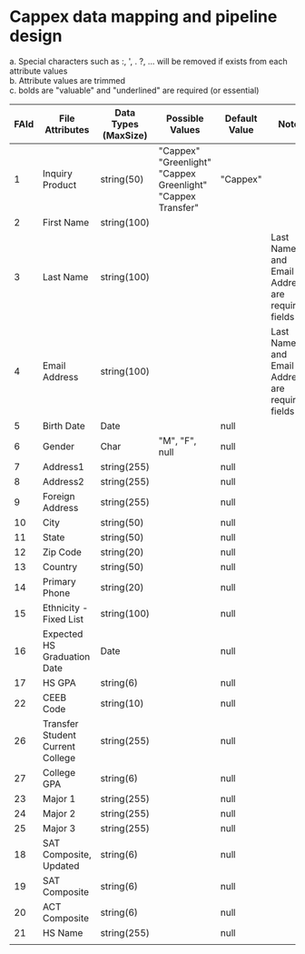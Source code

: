 # Cappex data mapping and pipeline design


a. Special characters such as :, ', . ?, ... will be removed if exists from each attribute values <br />
b. Attribute values are trimmed <br />
c. bolds are "valuable" and "underlined" are required (or essential)<br />

| FAId | File Attributes                  | Data Types (MaxSize) | Possible Values                                                      | Default Value | Note                                            |
| ---- | -------------------------------- | -------------------- | -------------------------------------------------------------------- | ------------- | ----------------------------------------------- |
| 1    | Inquiry Product                  | string(50)           | "Cappex"<br>"Greenlight"<br>"Cappex Greenlight"<br>"Cappex Transfer" | "Cappex"      |                                                 |
| 2    | First Name                       | string(100)          |                                                                      |               |                                                 |
| 3    | Last Name                        | string(100)          |                                                                      |               | Last Name and Email Address are required fields |
| 4    | Email Address                    | string(100)          |                                                                      |               | Last Name and Email Address are required fields |
| 5    | Birth Date                       | Date                 |                                                                      | null          |                                                 |
| 6    | Gender                           | Char                 | "M", "F", null                                                       | null          |                                                 |
| 7    | Address1                         | string(255)          |                                                                      | null          |                                                 |
| 8    | Address2                         | string(255)          |                                                                      | null          |                                                 |
| 9    | Foreign Address                  | string(255)          |                                                                      | null          |                                                 |
| 10   | City                             | string(50)           |                                                                      | null          |                                                 |
| 11   | State                            | string(50)           |                                                                      | null          |                                                 |
| 12   | Zip Code                         | string(20)           |                                                                      | null          |                                                 |
| 13   | Country                          | string(50)           |                                                                      | null          |                                                 |
| 14   | Primary Phone                    | string(20)           |                                                                      | null          |                                                 |
| 15   | Ethnicity - Fixed List           | string(100)          |                                                                      | null          |                                                 |
| 16   | Expected HS Graduation Date      | Date                 |                                                                      | null          |                                                 |
| 17   | HS GPA                           | string(6)            |                                                                      | null          |                                                 |
| 22   | CEEB Code                        | string(10)           |                                                                      | null          |                                                 |
| 26   | Transfer Student Current College | string(255)          |                                                                      | null          |                                                 |
| 27   | College GPA                      | string(6)            |                                                                      | null          |                                                 |
| 23   | Major 1                          | string(255)          |                                                                      | null          |                                                 |
| 24   | Major 2                          | string(255)          |                                                                      | null          |                                                 |
| 25   | Major 3                          | string(255)          |                                                                      | null          |                                                 |
| 18   | SAT Composite, Updated           | string(6)            |                                                                      | null          |                                                 |
| 19   | SAT Composite                    | string(6)            |                                                                      | null          |                                                 |
| 20   | ACT Composite                    | string(6)            |                                                                      | null          |                                                 |
| 21   | HS Name                          | string(255)          |                                                                      | null          |                                                 |
|      |                                  |                      |                                                                      |               |                                                 |



<!--
<table> 
  <tr><th><b><u>Test Head</u></b></th></tr> 
  <tr><td>Test Data</td></tr> 
</table>
In same order as original file:
===============================
Inquiry Product
First Name
Last Name
Email Address
Birth Date
Gender
Address1
Address2
Foreign Address
City
State
Zip Code
Country
Primary Phone
Ethnicity - Fixed List
Expected HS Graduation Date
HS GPA
SAT Composite, Updated
SAT Composite
ACT Composite
HS Name
CEEB Code
Major 1
Major 2
Major 3
Transfer Student Current College
College GPA
-->

